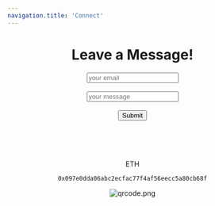 ```yaml
---
navigation.title: 'Connect'
---
```

#
<center><h1>Leave a Message!</h1>
<form
  action="https://formspree.io/f/xoqoykgp"
  method="POST"
>
  <label>
  <input type="email" placeholder="your email" name="email">
  </label><br><br>
  <label>
 <input placeholder="your message"name="message">
  </label><br><br>
 <button type="submit">Submit</button>
</form>
<br><br>


<br>ETH






```bash
0x097e0dda06abc2ecfac77f4af56eecc5a80cb68f
```

![qrcode.png](/qrcode.png)



 

